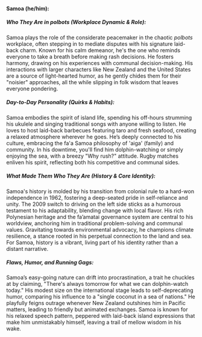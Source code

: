 #### Samoa (he/him):  

##### Who They Are in *polbots* (Workplace Dynamic & Role):  
Samoa plays the role of the considerate peacemaker in the chaotic *polbots* workplace, often stepping in to mediate disputes with his signature laid-back charm. Known for his calm demeanor, he's the one who reminds everyone to take a breath before making rash decisions. He fosters harmony, drawing on his experiences with communal decision-making. His interactions with larger characters like New Zealand and the United States are a source of light-hearted humor, as he gently chides them for their "noisier" approaches, all the while slipping in folk wisdom that leaves everyone pondering.

##### Day-to-Day Personality (Quirks & Habits):  
Samoa embodies the spirit of island life, spending his off-hours strumming his ukulele and singing traditional songs with anyone willing to listen. He loves to host laid-back barbecues featuring taro and fresh seafood, creating a relaxed atmosphere wherever he goes. He’s deeply connected to his culture, embracing the fa'a Samoa philosophy of 'aiga' (family) and community. In his downtime, you'll find him dolphin-watching or simply enjoying the sea, with a breezy "Why rush?" attitude. Rugby matches enliven his spirit, reflecting both his competitive and communal sides.

##### What Made Them Who They Are (History & Core Identity):  
Samoa's history is molded by his transition from colonial rule to a hard-won independence in 1962, fostering a deep-seated pride in self-reliance and unity. The 2009 switch to driving on the left side sticks as a humorous testament to his adaptability, blending change with local flavor. His rich Polynesian heritage and the fa’amatai governance system are central to his worldview, anchoring him in traditional problem-solving and communal values. Gravitating towards environmental advocacy, he champions climate resilience, a stance rooted in his perpetual connection to the land and sea. For Samoa, history is a vibrant, living part of his identity rather than a distant narrative.

##### Flaws, Humor, and Running Gags:  
Samoa’s easy-going nature can drift into procrastination, a trait he chuckles at by claiming, "There's always tomorrow for what we can dolphin-watch today." His modest size on the international stage leads to self-deprecating humor, comparing his influence to a "single coconut in a sea of nations." He playfully feigns outrage whenever New Zealand outshines him in Pacific matters, leading to friendly but animated exchanges. Samoa is known for his relaxed speech pattern, peppered with laid-back island expressions that make him unmistakably himself, leaving a trail of mellow wisdom in his wake.